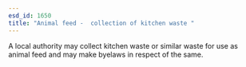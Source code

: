 ```yaml
---
esd_id: 1650
title: "Animal feed -  collection of kitchen waste "
---
```


A local authority may collect kitchen waste or similar waste for use as animal feed and may make byelaws in respect of the same.

